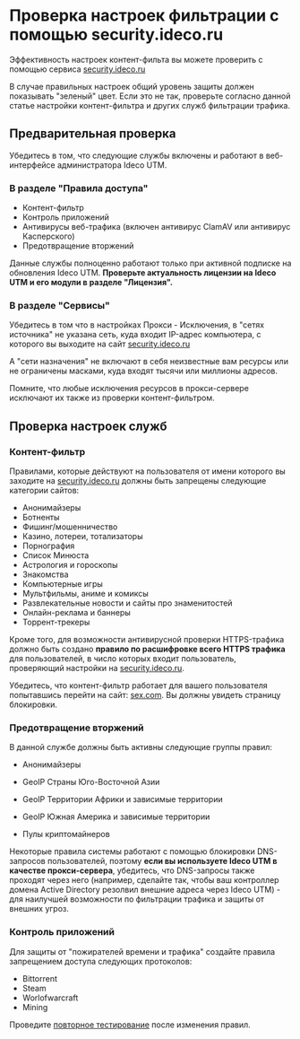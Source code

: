 # Проверка настроек фильтрации с помощью security.ideco.ru

Эффективность настроек контент-фильта вы можете проверить с помощью
сервиса [security.ideco.ru](https://security.ideco.ru/)

В случае правильных настроек общий уровень защиты должен показывать
"зеленый" цвет. Если это не так, проверьте согласно данной статье
настройки контент-фильтра и других служб фильтрации трафика.

## Предварительная проверка

Убедитесь в том, что следующие службы включены и работают в
веб-интерфейсе администратора Ideco UTM.

### В разделе "Правила доступа"

  - Контент-фильтр
  - Контроль приложений
  - Антивирусы веб-трафика (включен антивирус ClamAV или антивирус
    Касперского)
  - Предотвращение вторжений

Данные службы полноценно работают только при активной подписке на
обновления Ideco UTM. **Проверьте актуальность лицензии на Ideco
UTM и его модули в разделе "Лицензия".**

### В разделе "Сервисы"

Убедитесь в том что в настройках Прокси - Исключения, в "сетях
источника" не указана сеть, куда входит IP-адрес компьютера, с
которого вы выходите на сайт
[security.ideco.ru](https://security.ideco.ru/)

А "сети назначения" не включают в себя неизвестные вам ресурсы или не
ограничены масками, куда входят тысячи или миллионы адресов.

Помните, что любые исключения ресурсов в прокси-сервере исключают их
также из проверки контент-фильтром.

## Проверка настроек служб

### Контент-фильтр

Правилами, которые действуют на пользователя от имени которого вы
заходите на [security.ideco.ru](https://security.ideco.ru/)
должны быть запрещены следующие категории сайтов:

  - Анонимайзеры
  - Ботненты
  - Фишинг/мошенничество
  - Казино, лотереи, тотализаторы
  - Порнография
  - Список Минюста
  - Астрология и гороскопы
  - Знакомства
  - Компьютерные игры
  - Мультфильмы, аниме и комиксы
  - Развлекательные новости и сайты про знаменитостей
  - Онлайн-реклама и баннеры
  - Торрент-трекеры

Кроме того, для возможности антивирусной проверки HTTPS-трафика должно
быть создано **правило по расшифровке всего HTTPS трафика** для
пользователей, в число которых входит пользователь, проверяющий
настройки на [security.ideco.ru](https://security.ideco.ru/).

Убедитесь, что контент-фильтр работает для вашего пользователя
попытавшись перейти на сайт: [sex.com](http://sex.com/). Вы
должны увидеть страницу блокировки.

### Предотвращение вторжений

В данной службе должны быть активны следующие группы правил:

  - Анонимайзеры

  - GeoIP Страны Юго-Восточной Азии

  - GeoIP Территории Африки и зависимые территории

  - GeoIP Южная Америка и зависимые территории

  - Пулы криптомайнеров

Некоторые правила системы работают с помощью блокировки DNS-запросов
пользователей, поэтому **если вы используете Ideco UTM в качестве
прокси-сервера**, убедитесь, что DNS-запросы также проходят через
него (например, сделайте так, чтобы ваш контроллер домена Active
Directory резолвил внешние адреса через Ideco UTM) - для наилучшей
возможности по фильтрации трафика и защиты от внешних угроз.

### Контроль приложений

Для защиты от "пожирателей времени и трафика" создайте правила 
запрещением доступа следующих протоколов:

  - Bittorrent
  - Steam
  - Worlofwarcraft
  - Mining

Проведите [повторное тестирование](https://security.ideco.ru/) после
изменения правил.
